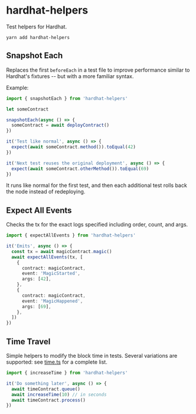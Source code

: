 # hardhat-helpers

Test helpers for Hardhat.

`yarn add hardhat-helpers`

## Snapshot Each

Replaces the first `beforeEach` in a test file to improve performance similar to Hardhat's fixtures -- but with a more familiar syntax.

Example:

```typescript
import { snapshotEach } from 'hardhat-helpers'

let someContract

snapshotEach(async () => {
  someContract = await deployContract()
})

it('Test like normal', async () => {
  expect(await someContract.method()).toEqual(42)
})

it('Next test reuses the original deployment', async () => {
  expect(await someContract.otherMethod()).toEqual(69)
})
```

It runs like normal for the first test, and then each additional test rolls back the node instead of redeploying.

## Expect All Events

Checks the tx for the exact logs specified including order, count, and args.

```typescript
import { expectAllEvents } from 'hardhat-helpers'

it('Emits', async () => {
  const tx = await magicContract.magic()
  await expectAllEvents(tx, [
    {
      contract: magicContract,
      event: 'MagicStarted',
      args: [42],
    },
    {
      contract: magicContract,
      event: 'MagicHappened',
      args: [69],
    },
  ])
})
```

## Time Travel

Simple helpers to modify the block time in tests. Several variations are supported: see [time.ts](./src/time.ts) for a complete list.

```typescript
import { increaseTime } from 'hardhat-helpers'

it('Do something later', async () => {
  await timeContract.queue()
  await increaseTime(10) // in seconds
  await timeContract.process()
})
```
